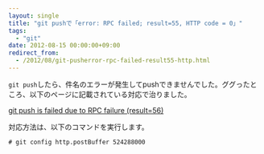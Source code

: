```yaml
---
layout: single
title: "git pushで「error: RPC failed; result=55, HTTP code = 0」"
tags:
  - "git"
date: 2012-08-15 00:00:00+09:00
redirect_from:
  - /2012/08/git-pusherror-rpc-failed-result55-http.html
---
```


`git push`したら、件名のエラーが発生してpushできませんでした。ググったところ、以下のページに記載されている対応で治りました。

[git push is failed due to RPC failure (result=56)](http://flyingtomoon.com/2011/04/12/git-push-is-failed-due-to-rpc-failure-result56/)

対応方法は、以下のコマンドを実行します。

```
# git config http.postBuffer 524288000
```
